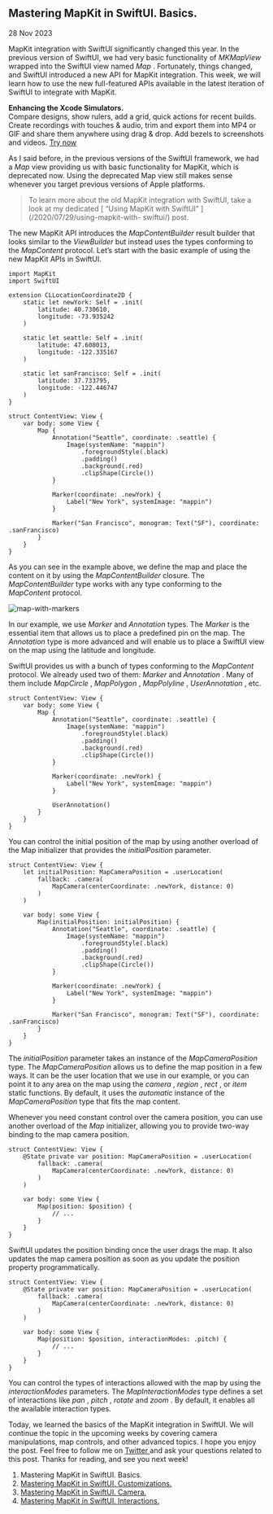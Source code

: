 ##  Mastering MapKit in SwiftUI. Basics.

28 Nov 2023

MapKit integration with SwiftUI significantly changed this year. In the
previous version of SwiftUI, we had very basic functionality of _MKMapView_
wrapped into the SwiftUI view named _Map_ . Fortunately, things changed, and
SwiftUI introduced a new API for MapKit integration. This week, we will learn
how to use the new full-featured APIs available in the latest iteration of
SwiftUI to integrate with MapKit.

**Enhancing the Xcode Simulators.**  
Compare designs, show rulers, add a grid, quick actions for recent builds.
Create recordings with touches & audio, trim and export them into MP4 or GIF
and share them anywhere using drag & drop. Add bezels to screenshots and
videos. [ Try now ](https://gumroad.com/a/931293139/ftvbh)

As I said before, in the previous versions of the SwiftUI framework, we had a
_Map_ view providing us with basic functionality for MapKit, which is
deprecated now. Using the deprecated Map view still makes sense whenever you
target previous versions of Apple platforms.

> To learn more about the old MapKit integration with SwiftUI, take a look at
> my dedicated [ “Using MapKit with SwiftUI” ](/2020/07/29/using-mapkit-with-
> swiftui/) post.

The new MapKit API introduces the _MapContentBuilder_ result builder that
looks similar to the _ViewBuilder_ but instead uses the types conforming to
the _MapContent_ protocol. Let’s start with the basic example of using the new
MapKit APIs in SwiftUI.

    
    
    import MapKit
    import SwiftUI
    
    extension CLLocationCoordinate2D {
        static let newYork: Self = .init(
            latitude: 40.730610,
            longitude: -73.935242
        )
        
        static let seattle: Self = .init(
            latitude: 47.608013,
            longitude: -122.335167
        )
        
        static let sanFrancisco: Self = .init(
            latitude: 37.733795,
            longitude: -122.446747
        )
    }
    
    struct ContentView: View {
        var body: some View {
            Map {
                Annotation("Seattle", coordinate: .seattle) {
                    Image(systemName: "mappin")
                        .foregroundStyle(.black)
                        .padding()
                        .background(.red)
                        .clipShape(Circle())
                }
                
                Marker(coordinate: .newYork) {
                    Label("New York", systemImage: "mappin")
                }
                
                Marker("San Francisco", monogram: Text("SF"), coordinate: .sanFrancisco)
            }
        }
    }
    

As you can see in the example above, we define the map and place the content
on it by using the _MapContentBuilder_ closure. The _MapContentBuilder_ type
works with any type conforming to the _MapContent_ protocol.

![map-with-markers](/public/map3.png)

In our example, we use _Marker_ and _Annotation_ types. The _Marker_ is the
essential item that allows us to place a predefined pin on the map. The
_Annotation_ type is more advanced and will enable us to place a SwiftUI view
on the map using the latitude and longitude.

SwiftUI provides us with a bunch of types conforming to the _MapContent_
protocol. We already used two of them: _Marker_ and _Annotation_ . Many of
them include _MapCircle_ , _MapPolygon_ , _MapPolyline_ , _UserAnnotation_ ,
etc.

    
    
    struct ContentView: View {
        var body: some View {
            Map {
                Annotation("Seattle", coordinate: .seattle) {
                    Image(systemName: "mappin")
                        .foregroundStyle(.black)
                        .padding()
                        .background(.red)
                        .clipShape(Circle())
                }
                
                Marker(coordinate: .newYork) {
                    Label("New York", systemImage: "mappin")
                }
                
                UserAnnotation()
            }
        }
    }
    

You can control the initial position of the map by using another overload of
the Map initializer that provides the _initialPosition_ parameter.

    
    
    struct ContentView: View {
        let initialPosition: MapCameraPosition = .userLocation(
            fallback: .camera(
                MapCamera(centerCoordinate: .newYork, distance: 0)
            )
        )
        
        var body: some View {
            Map(initialPosition: initialPosition) {
                Annotation("Seattle", coordinate: .seattle) {
                    Image(systemName: "mappin")
                        .foregroundStyle(.black)
                        .padding()
                        .background(.red)
                        .clipShape(Circle())
                }
                
                Marker(coordinate: .newYork) {
                    Label("New York", systemImage: "mappin")
                }
                
                Marker("San Francisco", monogram: Text("SF"), coordinate: .sanFrancisco)
            }
        }
    }
    

The _initialPosition_ parameter takes an instance of the _MapCameraPosition_
type. The _MapCameraPosition_ allows us to define the map position in a few
ways. It can be the user location that we use in our example, or you can point
it to any area on the map using the _camera_ , _region_ , _rect_ , or _item_
static functions. By default, it uses the _automatic_ instance of the
_MapCameraPosition_ type that fits the map content.

Whenever you need constant control over the camera position, you can use
another overload of the _Map_ initializer, allowing you to provide two-way
binding to the map camera position.

    
    
    struct ContentView: View {
        @State private var position: MapCameraPosition = .userLocation(
            fallback: .camera(
                MapCamera(centerCoordinate: .newYork, distance: 0)
            )
        )
        
        var body: some View {
            Map(position: $position) {
                // ...
            }
        }
    }
    

SwiftUI updates the position binding once the user drags the map. It also
updates the map camera position as soon as you update the position property
programmatically.

    
    
    struct ContentView: View {
        @State private var position: MapCameraPosition = .userLocation(
            fallback: .camera(
                MapCamera(centerCoordinate: .newYork, distance: 0)
            )
        )
        
        var body: some View {
            Map(position: $position, interactionModes: .pitch) {
                // ...
            }
        }
    }
    

You can control the types of interactions allowed with the map by using the
_interactionModes_ parameters. The _MapInteractionModes_ type defines a set of
interactions like _pan_ , _pitch_ , _rotate_ and _zoom_ . By default, it
enables all the available interaction types.

Today, we learned the basics of the MapKit integration in SwiftUI. We will
continue the topic in the upcoming weeks by covering camera manipulations, map
controls, and other advanced topics. I hope you enjoy the post. Feel free to
follow me on [ Twitter ](https://twitter.com/mecid) and ask your questions
related to this post. Thanks for reading, and see you next week!

  1. Mastering MapKit in SwiftUI. Basics. 
  2. [ Mastering MapKit in SwiftUI. Customizations. ](/2023/12/05/mastering-mapkit-in-swiftui-customizations/)
  3. [ Mastering MapKit in SwiftUI. Camera. ](/2023/12/12/mastering-mapkit-in-swiftui-camera/)
  4. [ Mastering MapKit in SwiftUI. Interactions. ](/2023/12/19/mastering-mapkit-in-swiftui-interactions/)

